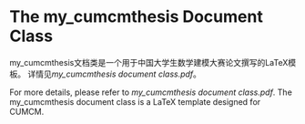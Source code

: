 # The my_cumcmthesis Document Class
my_cumcmthesis文档类是一个用于中国大学生数学建模大赛论文撰写的LaTeX模板。
详情见*my_cumcmthesis document class.pdf*。

For more details, please refer to *my_cumcmthesis document class.pdf*.
The my_cumcmthesis document class is a LaTeX template designed for CUMCM.
